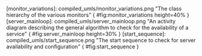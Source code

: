 [monitor_variations]: compiled_umls/monitor_variations.png "The class hierarchy of the various monitors" { #fig:monitor_variations height=40% }
[server_mainloop]: compiled_umls/server_mainloop.png "An activity diagram describing the general algorithm to check for the availability of a service" { #fig:server_mainloop height=30% }
[start_sequence]: compiled_umls/start_sequence.png "The start sequence to check for server availability and configuration" { #fig:start_sequence }